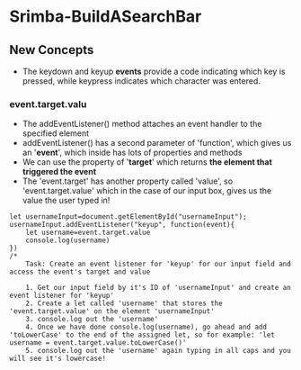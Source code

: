 # Srimba-BuildASearchBar
## New Concepts
- The keydown and keyup **events** provide a code indicating which key is pressed, while keypress indicates which character was entered. 
### event.target.valu 
- The addEventListener() method attaches an event handler to the specified element
- addEventListener() has a second parameter of 'function', which gives us an '**event**', which inside has lots of properties and methods
- We can use the property of '**target**' which returns **the element that triggered the event**
- The 'event.target' has another property called 'value', so 'event.target.value' which in the case of our input box, gives us the value the user typed in!

```
let usernameInput=document.getElementById("usernameInput");
usernameInput.addEventListener("keyup", function(event){
    let username=event.target.value
    console.log(username)
})
/*
    Task: Create an event listener for 'keyup' for our input field and access the event's target and value
    
    1. Get our input field by it's ID of 'usernameInput' and create an event listener for 'keyup'
    2. Create a let called 'username' that stores the 'event.target.value' on the element 'usernameInput'
    3. console.log out the 'username'
    4. Once we have done console.log(username), go ahead and add 'toLowerCase' to the end of the assigned let, so for example: 'let username = event.target.value.toLowerCase()'
    5. console.log out the 'username' again typing in all caps and you will see it's lowercase!
    
    
```
